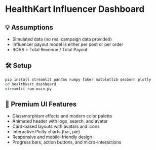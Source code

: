 # HealthKart Influencer Dashboard

## 💡 Assumptions
- Simulated data (no real campaign data provided)
- Influencer payout model is either per post or per order
- ROAS = Total Revenue / Total Payout

## 🛠️ Setup
```bash
pip install streamlit pandas numpy faker matplotlib seaborn plotly
cd healthkart_dashboard
streamlit run main.py
```

## 🎨 Premium UI Features
- Glassmorphism effects and modern color palette
- Animated header with logo, search, and avatar
- Card-based layouts with avatars and icons
- Interactive Plotly charts (bar, pie)
- Responsive and mobile-friendly design
- Progress bars, action buttons, and micro-interactions 